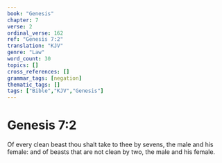 ```yaml
---
book: "Genesis"
chapter: 7
verse: 2
ordinal_verse: 162
ref: "Genesis 7:2"
translation: "KJV"
genre: "Law"
word_count: 30
topics: []
cross_references: []
grammar_tags: [negation]
thematic_tags: []
tags: ["Bible","KJV","Genesis"]
---
```


# Genesis 7:2

Of every clean beast thou shalt take to thee by sevens, the male and his female: and of beasts that are not clean by two, the male and his female.

